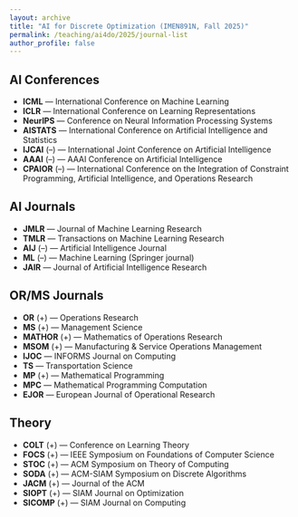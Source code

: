 ```yaml
---
layout: archive
title: "AI for Discrete Optimization (IMEN891N, Fall 2025)"
permalink: /teaching/ai4do/2025/journal-list
author_profile: false
---
```


## AI Conferences

- **ICML** — International Conference on Machine Learning  
- **ICLR** — International Conference on Learning Representations  
- **NeurIPS** — Conference on Neural Information Processing Systems  
- **AISTATS** — International Conference on Artificial Intelligence and Statistics  
- **IJCAI** (–) — International Joint Conference on Artificial Intelligence  
- **AAAI** (–) — AAAI Conference on Artificial Intelligence  
- **CPAIOR** (–) — International Conference on the Integration of Constraint Programming, Artificial Intelligence, and Operations Research  

## AI Journals

- **JMLR** — Journal of Machine Learning Research  
- **TMLR** — Transactions on Machine Learning Research  
- **AIJ** (–) — Artificial Intelligence Journal  
- **ML** (–) — Machine Learning (Springer journal)  
- **JAIR** — Journal of Artificial Intelligence Research  

## OR/MS Journals

- **OR** (+) — Operations Research  
- **MS** (+) — Management Science  
- **MATHOR** (+) — Mathematics of Operations Research  
- **MSOM** (+) — Manufacturing & Service Operations Management  
- **IJOC** — INFORMS Journal on Computing  
- **TS** — Transportation Science  
- **MP** (+) — Mathematical Programming  
- **MPC** — Mathematical Programming Computation  
- **EJOR** — European Journal of Operational Research  

## Theory

- **COLT** (+) — Conference on Learning Theory  
- **FOCS** (+) — IEEE Symposium on Foundations of Computer Science  
- **STOC** (+) — ACM Symposium on Theory of Computing  
- **SODA** (+) — ACM-SIAM Symposium on Discrete Algorithms  
- **JACM** (+) — Journal of the ACM  
- **SIOPT** (+) — SIAM Journal on Optimization  
- **SICOMP** (+) — SIAM Journal on Computing  

